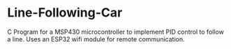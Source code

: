 # Line-Following-Car
C Program for a MSP430 microcontroller to implement PID control to follow a line. Uses an ESP32 wifi module for remote communication.

